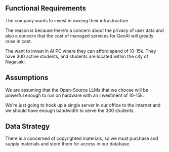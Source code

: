 ## Functional Requirements

The company wants to invest in owning their infrastructure.

The reason is because there's a concern about the privacy of user data and also a concern that the cost of managed services for GenAI will greatly raise in cost.

The want to invest in AI PC where they can afford spend of 10-15k. They have 300 active students, and students are located within the city of Nagasaki.

## Assumptions

We are assuming that the Open-Source LLMs that we choose will be powerful enough to run on hardware with an investment of 10-15k.

We're just going to hook up a single server in our office to the internet and we should have enough bandwidth to serve the 300 students.

## Data Strategy

There is a concerned of copyrighted materials, so we must purchase and supply materials and store them for access in our database.
